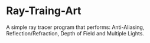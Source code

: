 # Ray-Traing-Art
A simple ray tracer program that performs: Anti-Aliasing, Reflection/Refraction, Depth of Field and Multiple Lights.
